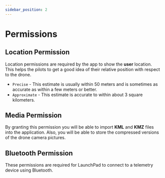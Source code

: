 ```yaml
---
sidebar_position: 2
---
```


# Permissions

## Location Permission

Location permissions are required by the app to show the **user** location. This helps the pilots to get a good idea of
their relative position with respect to the drone.

- `Precise` - This estimate is usually within 50 meters and is sometimes as accurate as within a few meters or better.
- `Approximate` - This estimate is accurate to within about 3 square kilometers.

## Media Permission

By granting this permission you will be able to import **KML** and **KMZ** files into the application. Also, you will be
able to store the compressed versions of the drone camera pictures.

## Bluetooth Permission

These permissions are required for LaunchPad to connect to a telemetry device using Bluetooth.
